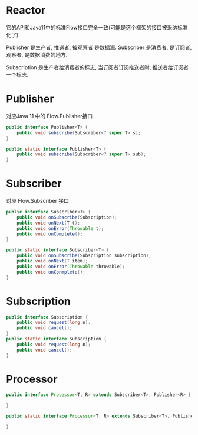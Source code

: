 # Reactor
它的API和Java11中的标准Flow接口完全一致(可能是这个框架的接口被采纳标准化了)

Publisher 是生产者, 推送者, 被观察者 是数据源.
Subscriber 是消费者, 是订阅者, 观察者, 是数据消费的地方.

Subscription 是生产者给消费者的标志, 当订阅者订阅推送者时, 
推送者给订阅者一个标志.

# Publisher
对应Java 11 中的 Flow.Publisher接口
```java
public interface Publisher<T> {
    public void subscribe(Subscriber<? super T> s);
}

public static interface Publisher<T> {
    public void subscribe(Subscriber<? super T> sub);
}
```

# Subscriber
对应 Flow.Subscriber 接口
```java
public interface Subscriber<T> {
    public void onSubscribe(Subscription);
    public void onNext(T t);
    public void onError(Throwable t);
    public void onComplete();
}

public static interface Subscriber<T> {
    public void onSubscribe(Subscription subscription);
    public void onNext(T item);
    public void onError(Throwable throwable);
    public void onConmplete();
}
```

# Subscription

```java
public interface Subscription {
    public void request(long n);
    public void cancel();
}
public static interface Subscription {
    public void request(long n);
    public void cancel();
}
```
# Processor
```java
public interface Processor<T, R> extends Subscriber<T>, Publisher<R> {

}

public static interface Processor<T, R> extends Subscriber<T>, Publisher<R> {

}
```

